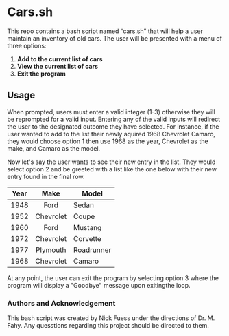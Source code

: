 # Cars.sh

This repo contains a bash script named “cars.sh” that will help a user maintain an inventory of old cars. 
The user will be presented with a menu of three options:
1. **Add to the current list of cars**
2. **View the current list of cars**
3. **Exit the program**

## Usage
When prompted, users must enter a valid integer (1-3) otherwise they will be reprompted for a valid input. Entering any of the
valid inputs will redirect the user to the designated outcome they have selected.
For instance, if the user wanted to add to the list their newly aquired 1968 Chevrolet Camaro, they would choose option 1 then
use 1968 as the year, Chevrolet as the make, and Camaro as the model.

Now let's say the user wants to see their new entry in the list. They would select option 2 and be greeted with a list like the
one below with their new entry found in the final row.

Year    | Make    |Model     |
------- |:-------:|----------|
1948    |Ford     |Sedan     |
1952    |Chevrolet|Coupe     |
1960    |Ford     |Mustang   |
1972    |Chevrolet|Corvette  |
1977    |Plymouth |Roadrunner|
1968    |Chevrolet|Camaro    |

At any point, the user can exit the program by selecting option 3 where the program will display a "Goodbye" message upon exitingthe loop.
 
### Authors and Acknowledgement
This bash script was created by Nick Fuess under the directions of Dr. M. Fahy. Any quesstions regarding this project should be 
directed to them.

